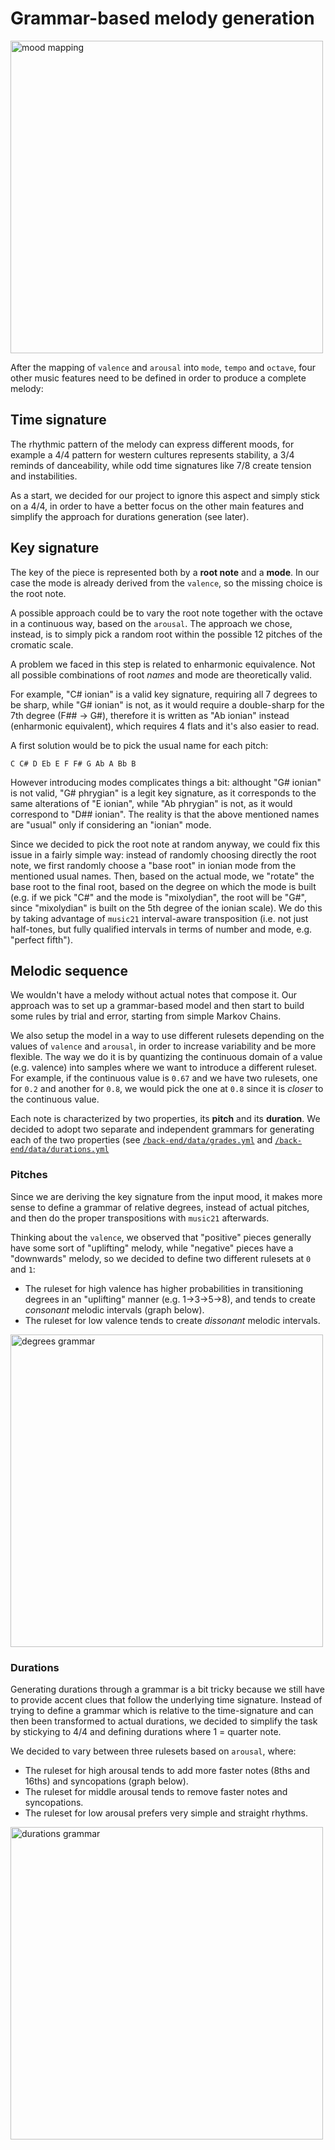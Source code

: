 Grammar-based melody generation
===============================

<img alt="mood mapping" src="./pic/mapping.svg" width="500">

After the mapping of `valence` and `arousal` into `mode`, `tempo` and `octave`, four other music features need to be defined in order to produce a complete melody:

Time signature
--------------

The rhythmic pattern of the melody can express different moods, for example a 4/4 pattern for western cultures represents stability, a 3/4 reminds of danceability, while odd time signatures like 7/8 create tension and instabilities.

As a start, we decided for our project to ignore this aspect and simply stick on a 4/4, in order to have a better focus on the other main features and simplify the approach for durations generation (see later).


Key signature
-------------

The key of the piece is represented both by a **root note** and a **mode**. In our case the mode is already derived from the `valence`, so the missing choice is the root note.

A possible approach could be to vary the root note together with the octave in a continuous way, based on the `arousal`.
The approach we chose, instead, is to simply pick a random root within the possible 12 pitches of the cromatic scale.

A problem we faced in this step is related to enharmonic equivalence. Not all possible combinations of root _names_ and mode are theoretically valid.

For example, "C# ionian" is a valid key signature, requiring all 7 degrees to be sharp, while "G# ionian" is not, as it would require a double-sharp for the 7th degree (F## → G#), therefore it is written as "Ab ionian" instead (enharmonic equivalent), which requires 4 flats and it's also easier to read.

A first solution would be to pick the usual name for each pitch:

	C C# D Eb E F F# G Ab A Bb B

However introducing modes complicates things a bit: althought "G# ionian" is not valid, "G# phrygian" is a legit key signature, as it corresponds to the same alterations of "E ionian", while "Ab phrygian" is not, as it would correspond to "D## ionian". The reality is that the above mentioned names are "usual" only if considering an "ionian" mode.

Since we decided to pick the root note at random anyway, we could fix this issue in a fairly simple way: instead of randomly choosing directly the root note, we first randomly choose a "base root" in ionian mode from the mentioned usual names. Then, based on the actual mode, we "rotate" the base root to the final root, based on the degree on which the mode is built (e.g. if we pick "C#" and the mode is "mixolydian", the root will be "G#", since "mixolydian" is built on the 5th degree of the ionian scale). We do this by taking advantage of `music21` interval-aware transposition (i.e. not just half-tones, but fully qualified intervals in terms of number and mode, e.g. "perfect fifth").


Melodic sequence
----------------

We wouldn't have a melody without actual notes that compose it.
Our approach was to set up a grammar-based model and then start to build some rules by trial and error, starting from simple Markov Chains.

We also setup the model in a way to use different rulesets depending on the values of `valence` and `arousal`, in order to increase variability and be more flexible.
The way we do it is by quantizing the continuous domain of a value (e.g. valence) into samples where we want to introduce a different ruleset. For example, if the continuous value is `0.67` and we have two rulesets, one for `0.2` and another for `0.8`, we would pick the one at `0.8` since it is _closer_ to the continuous value.

Each note is characterized by two properties, its **pitch** and its **duration**. We decided to adopt two separate and independent grammars for generating each of the two properties (see [`/back-end/data/grades.yml`](/back-end/data/grades.yml) and [`/back-end/data/durations.yml`](/back-end/data/durations.yml)


### Pitches

Since we are deriving the key signature from the input mood, it makes more sense to define a grammar of relative degrees, instead of actual pitches, and then do the proper transpositions with `music21` afterwards.

Thinking about the `valence`, we observed that "positive" pieces generally have some sort of "uplifting" melody, while "negative" pieces have a "downwards" melody, so we decided to define two different rulesets at `0` and `1`:

- The ruleset for high valence has higher probabilities in transitioning degrees in an "uplifting" manner (e.g. 1→3→5→8), and tends to create _consonant_ melodic intervals (graph below).
- The ruleset for low valence tends to create _dissonant_ melodic intervals.

<img alt="degrees grammar" title="degrees grammar for high valence" src="./pic/degrees-grammar.svg" width="500">


### Durations

Generating durations through a grammar is a bit tricky because we still have to provide accent clues that follow the underlying time signature.
Instead of trying to define a grammar which is relative to the time-signature and can then been transformed to actual durations, we decided to simplify the task by stickying to 4/4 and defining durations where 1 = quarter note.

We decided to vary between three rulesets based on `arousal`, where:

- The ruleset for high arousal tends to add more faster notes (8ths and 16ths) and syncopations (graph below).
- The ruleset for middle arousal tends to remove faster notes and syncopations.
- The ruleset for low arousal prefers very simple and straight rhythms.

<img alt="durations grammar" title="durations grammar for high arousal" src="./pic/durations-grammar.svg" width="500">